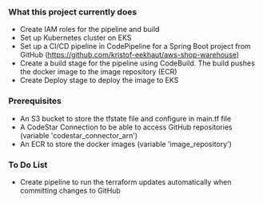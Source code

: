### What this project currently does
* Create IAM roles for the pipeline and build
* Set up Kubernetes cluster on EKS
* Set up a CI/CD pipeline in CodePipeline for a Spring Boot project from GitHub (https://github.com/kristof-eekhaut/aws-shop-warehouse) 
* Create a build stage for the pipeline using CodeBuild. The build pushes the docker image to the image repository (ECR)
* Create Deploy stage to deploy the image to EKS

### Prerequisites
* An S3 bucket to store the tfstate file and configure in main.tf file
* A CodeStar Connection to be able to access GitHub repositories (variable 'codestar_connector_arn')
* An ECR to store the docker images (variable 'image_repository')

### To Do List
* Create pipeline to run the terraform updates automatically when committing changes to GitHub
